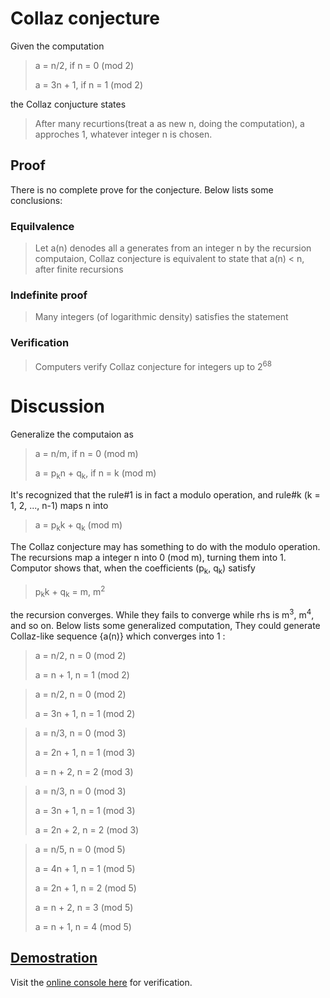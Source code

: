 # Collaz conjecture
Given the computation
> a = n/2, if n = 0 (mod 2)
> 
> a = 3n + 1, if n = 1 (mod 2)

the Collaz conjucture states

> After many recurtions(treat a as new n, doing the computation), a approches 1, whatever integer n is chosen.

## Proof
There is no complete prove for the conjecture. Below lists some conclusions:
### Equilvalence
> Let a(n) denodes all a generates from an integer n by the recursion computaion,
> Collaz conjecture is equivalent to state that
> a(n) < n, after finite recursions
### Indefinite proof
> Many integers (of logarithmic density) satisfies the statement
### Verification
> Computers verify Collaz conjecture for integers up to 2<sup>68</sup>

# Discussion
Generalize the computaion as

> a = n/m, if n = 0 (mod m)
>
> a = p<sub>k</sub>n + q<sub>k</sub>, if n = k (mod m)

It's recognized that the rule#1 is in fact a modulo operation, and rule#k (k = 1, 2, ..., n-1) maps n into

> a = p<sub>k</sub>k + q<sub>k</sub> (mod m)

The Collaz conjecture may has something to do with the modulo operation. The recursions map a integer n into 0 (mod m), turning them into 1. Computor shows that, when the coefficients (p<sub>k</sub>, q<sub>k</sub>) satisfy

> p<sub>k</sub>k + q<sub>k</sub> = m, m<sup>2</sup>

the recursion converges. While they fails to converge while rhs is m<sup>3</sup>, m<sup>4</sup>, and so on.
Below lists some generalized computation, They could generate Collaz-like sequence {a(n)}  which converges into 1 :

> a = n/2, n = 0 (mod 2)
> 
> a = n + 1, n = 1 (mod 2)

> a = n/2, n = 0 (mod 2)
> 
> a = 3n + 1, n = 1 (mod 2)

> a = n/3, n = 0 (mod 3)
> 
> a = 2n + 1, n = 1 (mod 3)
> 
> a = n + 2, n = 2 (mod 3)

> a = n/3, n = 0 (mod 3)
> 
> a = 3n + 1, n = 1 (mod 3)
> 
> a = 2n + 2, n = 2 (mod 3)

> a = n/5, n = 0 (mod 5)
> 
> a = 4n + 1, n = 1 (mod 5)
> 
> a = 2n + 1, n = 2 (mod 5)
> 
> a = n + 2, n = 3 (mod 5)
> 
> a = n + 1, n = 4 (mod 5)

## [Demostration](http://tpcg.io/AXUAMK)
Visit the [online console here](http://tpcg.io/AXUAMK) for verification.
